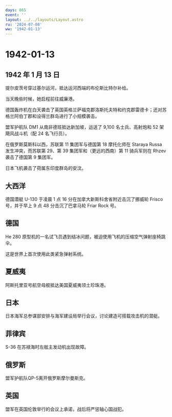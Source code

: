 ```yaml
---
days: 865
event: ''
layout: ../../layouts/Layout.astro
ru: '2024-07-08'
ww: '1942-01-13'
---
```


# 1942-01-13

## 1942 年 1 月 13 日

提尔皮茨号穿过基尔运河，抵达运河西端的布伦斯比特尔补给。

当天晚些时候，她启程前往威廉港。

德国轰炸机在白天袭击了英国英格兰萨福克郡洛斯托夫特和约克郡雷德卡；还对苏格兰阿伯丁郡和设得兰群岛进行了小规模袭击。

盟军护航队 DM1 从南非德班抵达新加坡，运送了 9,100 名士兵、高射炮和 52
架飓风战斗机（配 24 名飞行员）。

在俄罗斯莫斯科以西，苏联第 11 集团军与德国第 18 摩托化师在 Staraya Russa
发生冲突，而苏联第 29、第 39 集团军和（更远的西南）第 11 骑兵军则在
Rhzev 袭击了德国第 9 集团军。

日本飞机袭击了荷属东印度群岛的安汶。

## 大西洋

德国潜艇 U-130 于凌晨 1 点 16 分在加拿大新斯科舍省附近击沉了挪威轮
Frisco 号，并于早上 9 点 48 分击沉了巴拿马轮 Friar Rock 号。

## 德国

He 280
原型机的一名试飞员遇到结冰问题，被迫使用飞机的压缩空气弹射座椅跳伞。

这是世界上首次使用此类紧急弹射系统。

## 夏威夷

阿斯托里亚号航空母舰抵达美国夏威夷领土珍珠港。

## 日本

日本海军总参谋部安排与海军建设局举行会议，讨论建造可搭载攻击机的潜艇。

## 菲律宾

S-36 在苏禄海时左舷主发动机出现故障。

## 俄罗斯

盟军护航队QP-5离开俄罗斯摩尔曼斯克。

## 英国

盟军在英国伦敦举行的会议上承诺，战后将严惩轴心国战犯。